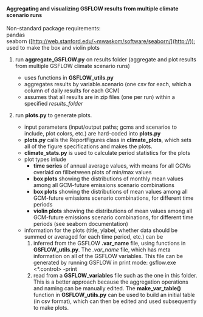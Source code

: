 #### Aggregating and visualizing GSFLOW results from multiple climate scenario runs
Non-standard package requirements:  
pandas  
seaborn ([http://web.stanford.edu/~mwaskom/software/seaborn/](http://)); used to make the box and violin plots

1. run **aggregate_GSFLOW.py** on results folder
  (aggregate and plot results from multiple GSFLOW climate scenario runs)
   * uses functions in **GSFLOW_utils.py**
   * aggregates results by variable.scenario (one csv for each, which a column of daily results for each GCM)
   * assumes that all results are in zip files (one per run) within a specified *results_folder*

2. run **plots.py** to generate plots.
   * input parameters (input/output paths; gcms and scenarios to include, plot colors, etc.) are hard-coded into **plots.py**
   * **plots.py** calls the ReportFigures class in **climate_plots**, which sets all of the figure specifications and makes the plots.
   * **climate_stats.py** is used to calculate period statistics for the plots
   * plot types inlude
     * **time series** of annual average values, with means for all GCMs overlaid on fillbetween plots of min/max values
     * **box plots** showing the distributions of monthly mean values among all GCM-future emissions scenario combinations
     * **box plots** showing the distributions of mean values among all GCM-future emissions scenario combinations, for different time periods
     * **violin plots** showing the distributions of mean values among all GCM-future emissions scenario combinations, for different time periods (see seaborn documentation)
   * information for the plots (title, ylabel, whether data should be summed or averaged for each time period, etc.) can be
     1. inferred from the GSFLOW **.var_name** file, using functions in **GSFLOW_utils.py**. The *.var_name* file, which has meta information on all of the GSFLOW variables. This file can be generated by running GSFLOW in print mode: gsflow.exe <*.control> -print  
     2. read from a **GSFLOW_variables** file such as the one in this folder. This is a better approach because the aggregation operations and naming can be manually edited. The **make_var_table()** function in **GSFLOW_utils.py** can be used to build an initial table (in csv format), which can then be edited and used subsequently to make plots.
